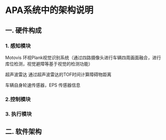 

#  APA系统中的架构说明

## 一. 硬件构成

### 1. 感知模块

Motovis 环视Plank视觉识别系统（通过四路摄像头进行车辆四周画面融合，进行库位检测，视觉避障等基于视觉的检测功能）

超声波雷达 通过超声波雷达的TOF时间计算障碍物距离

车辆自身轮速传感器，EPS 传感器信息

### 2.控制模块



### 3. 执行模块

## 二. 软件架构

